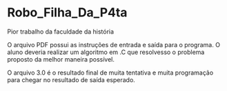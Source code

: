 # Robo_Filha_Da_P4ta
Pior trabalho da faculdade da história

O arquivo PDF possui as instruções de entrada e saída para o programa.
O aluno deveria realizar um algoritmo em .C que resolvesso o problema proposto da melhor maneira possível.

O arquivo 3.0 é o resultado final de muita tentativa e muita programação para chegar no resultado de saída esperado.


